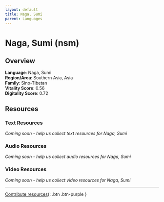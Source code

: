 ```yaml
---
layout: default
title: Naga, Sumi
parent: Languages
---
```


# Naga, Sumi (nsm)

## Overview

**Language**: Naga, Sumi  
**Region/Area**: Southern Asia, Asia  
**Family**: Sino-Tibetan  
**Vitality Score**: 0.56  
**Digitality Score**: 0.72  

## Resources

### Text Resources
*Coming soon - help us collect text resources for Naga, Sumi*

### Audio Resources
*Coming soon - help us collect audio resources for Naga, Sumi*

### Video Resources
*Coming soon - help us collect video resources for Naga, Sumi*

---

[Contribute resources](https://fairtrain.github.io/){: .btn .btn-purple }
